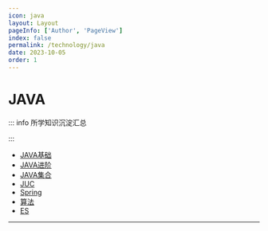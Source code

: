 ```yaml
---
icon: java
layout: Layout
pageInfo: ['Author', 'PageView']
index: false
permalink: /technology/java
date: 2023-10-05
order: 1
---
```


# JAVA

::: info 所学知识沉淀汇总

:::

- [JAVA基础](./javaBase.md)
- [JAVA进阶](./javaAdvanced.md)
- [JAVA集合](./javaCollect.md)
- [JUC](./juc.md)
- [Spring](./spring.md)
- [算法](./algorithm.md)
- [ES](./es.md)

---
